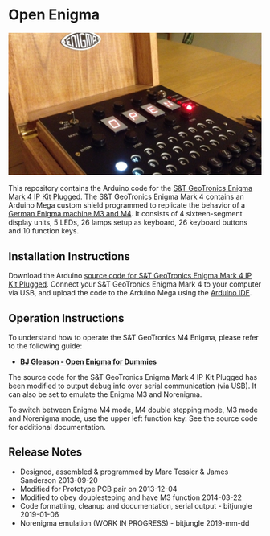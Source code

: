 # Open Enigma

[![Banner](docs/banner.jpg)](https://www.instructables.com/id/Make-your-own-Enigma-Replica/)

This repository contains the Arduino code for the [S&T GeoTronics Enigma Mark 4 IP Kit Plugged](https://www.stgeotronics.com/Enigma-Mark-4-IP-Kit-Plugged-KIT-Enigma-Plugged.htm). The S&T 
GeoTronics Enigma Mark 4 contains an Arduino Mega custom shield programmed to replicate the 
behavior of a [German Enigma machine M3 and M4](https://en.wikipedia.org/wiki/Enigma_machine). 
It consists of 4 sixteen-segment display units, 5 LEDs, 26 lamps setup as keyboard, 26 keyboard 
buttons and 10 function keys. 

## Installation Instructions

Download the Arduino [source code for S&T GeoTronics Enigma Mark 4 IP Kit Plugged](Open_Enigma_M4_Plugboard/Open_Enigma_M4_Plugboard.ino). Connect your S&T GeoTronics Enigma 
Mark 4 to your computer via USB, and upload the code to the Arduino Mega using the 
[Arduino IDE](https://www.arduino.cc/en/Main/Software).

## Operation Instructions

To understand how to operate the S&T GeoTronics M4 Enigma, please refer to the following guide:

 - **[BJ Gleason - Open Enigma for Dummies](docs/BJ%20Gleason%20-%20Open%20Enigma%20for%20Dummies.pdf)**

The source code for the S&T GeoTronics Enigma Mark 4 IP Kit Plugged has been modified to 
output debug info over serial communication (via USB). It can also be set to emulate the 
Enigma M3 and Norenigma. 

To switch between Enigma M4 mode, M4 double stepping mode, M3 mode and Norenigma mode, 
use the upper left function key. See the source code for additional documentation.

## Release Notes

 - Designed, assembled & programmed by Marc Tessier & James Sanderson 2013-09-20
 - Modified for Prototype PCB pair on 2013-12-04
 - Modified to obey doublesteping and have M3 function 2014-03-22
 - Code formatting, cleanup and documentation, serial output - bitjungle 2019-01-06
 - Norenigma emulation (WORK IN PROGRESS) - bitjungle 2019-mm-dd
